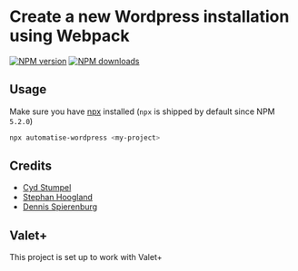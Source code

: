 # Create a new Wordpress installation using Webpack

[![NPM version](https://img.shields.io/npm/v/automatise-wordpress.svg?style=flat)](https://npmjs.com/package/automatise-wordpress)
[![NPM downloads](https://img.shields.io/npm/dm/automatise-wordpress.svg?style=flat)](https://npmjs.com/package/automatise-wordpress)


## Usage

Make sure you have [npx](https://www.npmjs.com/package/npx) installed (`npx` is shipped by default since NPM `5.2.0`)

```bash
npx automatise-wordpress <my-project>
```

## Credits

- [Cyd Stumpel](https://cydstumpel.nl)
- [Stephan Hoogland](https://www.shoogland.com/)
- [Dennis Spierenburg](https://github.com/dipsaus9)

## Valet+

This project is set up to work with Valet+
